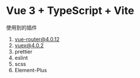 # Vue 3 + TypeScript + Vite

使用到的插件

1. vue-router@4.0.12
2. vuex@4.0.2
3. prettier
4. eslint
5. scss
6. Element-Plus
